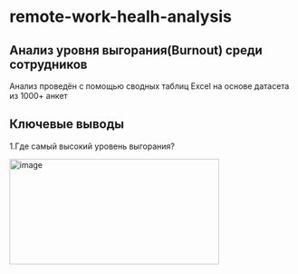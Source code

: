 # remote-work-healh-analysis
## Анализ уровня выгорания(Burnout) среди сотрудников     
Анализ проведён с помощью сводных таблиц Excel на основе датасета из 1000+ анкет
## Ключевые выводы
1.Где самый высокий уровень выгорания?

<img width="370" height="186" alt="image" src="https://github.com/user-attachments/assets/f6803888-c882-43ca-9d0a-9837b48a84ee" />

